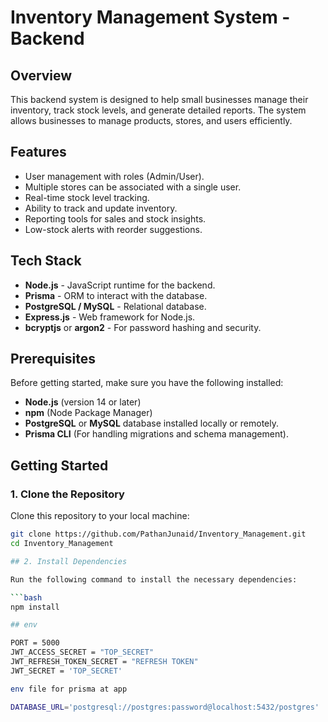 # Inventory Management System - Backend

## Overview

This backend system is designed to help small businesses manage their inventory, track stock levels, and generate detailed reports. The system allows businesses to manage products, stores, and users efficiently.

## Features

- User management with roles (Admin/User).
- Multiple stores can be associated with a single user.
- Real-time stock level tracking.
- Ability to track and update inventory.
- Reporting tools for sales and stock insights.
- Low-stock alerts with reorder suggestions.

## Tech Stack

- **Node.js** - JavaScript runtime for the backend.
- **Prisma** - ORM to interact with the database.
- **PostgreSQL / MySQL** - Relational database.
- **Express.js** - Web framework for Node.js.
- **bcryptjs** or **argon2** - For password hashing and security.

## Prerequisites

Before getting started, make sure you have the following installed:

- **Node.js** (version 14 or later)
- **npm** (Node Package Manager)
- **PostgreSQL** or **MySQL** database installed locally or remotely.
- **Prisma CLI** (For handling migrations and schema management).

## Getting Started

### 1. Clone the Repository

Clone this repository to your local machine:

```bash
git clone https://github.com/PathanJunaid/Inventory_Management.git
cd Inventory_Management

## 2. Install Dependencies

Run the following command to install the necessary dependencies:

```bash
npm install

## env

PORT = 5000 
JWT_ACCESS_SECRET = "TOP_SECRET" 
JWT_REFRESH_TOKEN_SECRET = "REFRESH TOKEN"
JWT_SECRET = 'TOP_SECRET'

env file for prisma at app

DATABASE_URL='postgresql://postgres:password@localhost:5432/postgres'




